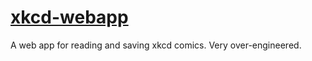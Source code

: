 # [xkcd-webapp](https://xkcd.ingo.au)

A web app for reading and saving xkcd comics. Very over-engineered.
